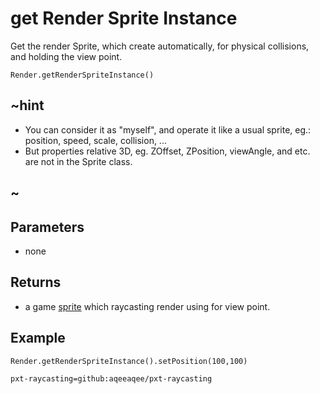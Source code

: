 # get Render Sprite Instance

Get the render Sprite, which create automatically, for physical collisions, and holding the view point.

```sig
Render.getRenderSpriteInstance()
```

## ~hint
* You can consider it as "myself", and operate it like a usual sprite, eg.: position, speed, scale, collision, ... 
* But properties relative 3D, eg. ZOffset, ZPosition, viewAngle, and etc. are not in the Sprite class.
## ~

## Parameters

* none

## Returns

* a game [sprite](/types/sprite) which raycasting render using for view point.

## Example

```blocks
Render.getRenderSpriteInstance().setPosition(100,100)
```

```package
pxt-raycasting=github:aqeeaqee/pxt-raycasting
```